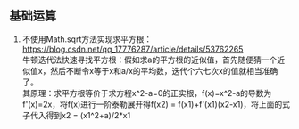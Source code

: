 ## 基础运算
1. 不使用Math.sqrt方法实现求平方根：https://blog.csdn.net/qq_17776287/article/details/53762265  
   牛顿迭代法快速寻找平方根：假如求a的平方根的近似值，首先随便猜一个近似值x，然后不断令x等于x和a/x的平均数，迭代个六七次x的值就相当准确了。  
   其原理：求平方根等价于求方程x^2-a=0的正实根，f(x)=x^2-a的导数为f'(x)=2x，将f(x)进行一阶泰勒展开得f(x2) = f(x1)+f'(x1)(x2-x1)，将上面的式子代入得到x2 = (x1^2+a)/2*x1  
